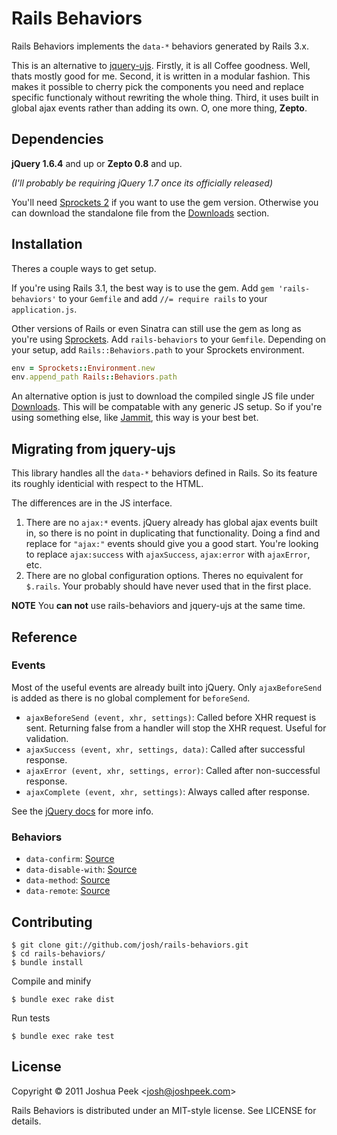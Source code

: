 # Rails Behaviors

Rails Behaviors implements the `data-*` behaviors generated by Rails 3.x.

This is an alternative to [jquery-ujs](https://github.com/rails/jquery-ujs). Firstly, it is all Coffee goodness. Well, thats mostly good for me. Second, it is written in a modular fashion. This makes it possible to cherry pick the components you need and replace specific functionaly without rewriting the whole thing. Third, it uses built in global ajax events rather than adding its own. O, one more thing, **Zepto**.


## Dependencies

**jQuery 1.6.4** and up or **Zepto 0.8** and up.

*(I'll probably be requiring jQuery 1.7 once its officially released)*

You'll need [Sprockets 2](github.com/sstephenson/sprockets/) if you want to use the gem version. Otherwise you can download the standalone file from the [Downloads](https://github.com/sstephenson/sprockets/downloads) section.


## Installation

Theres a couple ways to get setup.

If you're using Rails 3.1, the best way is to use the gem. Add `gem 'rails-behaviors'` to your `Gemfile` and add `//= require rails` to your `application.js`.

Other versions of Rails or even Sinatra can still use the gem as long as you're using [Sprockets](https://github.com/sstephenson/sprockets/). Add `rails-behaviors` to your `Gemfile`. Depending on your setup, add `Rails::Behaviors.path` to your Sprockets environment.

``` ruby
env = Sprockets::Environment.new
env.append_path Rails::Behaviors.path
```

An alternative option is just to download the compiled single JS file under [Downloads](https://github.com/josh/rails-behaviors/downloads). This will be compatable with any generic JS setup. So if you're using something else, like [Jammit](http://documentcloud.github.com/jammit/), this way is your best bet.


## Migrating from jquery-ujs

This library handles all the `data-*` behaviors defined in Rails. So its feature its roughly identicial with respect to the HTML.

The differences are in the JS interface.

1. There are no `ajax:*` events. jQuery already has global ajax events built in, so there is no point in duplicating that functionality. Doing a find and replace for `"ajax:"` events should give you a good start. You're looking to replace `ajax:success` with `ajaxSuccess`, `ajax:error` with `ajaxError`, etc.
2. There are no global configuration options. Theres no equivalent for `$.rails`. Your probably should have never used that in the first place.

**NOTE** You **can not** use rails-behaviors and jquery-ujs at the same time.


## Reference

### Events

Most of the useful events are already built into jQuery. Only `ajaxBeforeSend` is added as there is no global complement for `beforeSend`.

* `ajaxBeforeSend (event, xhr, settings)`: Called before XHR request is sent. Returning false from a handler will stop the XHR request. Useful for validation.
* `ajaxSuccess (event, xhr, settings, data)`: Called after successful response.
* `ajaxError (event, xhr, settings, error)`: Called after non-successful response.
* `ajaxComplete (event, xhr, settings)`: Always called after response.

See the [jQuery docs](http://docs.jquery.com/Ajax_Events) for more info.

### Behaviors

* `data-confirm`: [Source](https://github.com/josh/rails-behaviors/blob/master/lib/rails/confirm.coffee)
* `data-disable-with`: [Source](https://github.com/josh/rails-behaviors/blob/master/lib/rails/disable.coffee)
* `data-method`: [Source](https://github.com/josh/rails-behaviors/blob/master/lib/rails/method.coffee)
* `data-remote`: [Source](https://github.com/josh/rails-behaviors/blob/master/lib/rails/remote.coffee)

## Contributing

    $ git clone git://github.com/josh/rails-behaviors.git
    $ cd rails-behaviors/
    $ bundle install

Compile and minify

    $ bundle exec rake dist

Run tests

    $ bundle exec rake test

## License

Copyright &copy; 2011 Joshua Peek <<josh@joshpeek.com>>

Rails Behaviors is distributed under an MIT-style license. See LICENSE for details.
